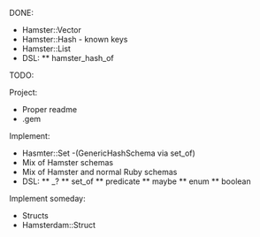 
DONE:

* Hamster::Vector
* Hamster::Hash - known keys
* Hamster::List 
* DSL:
** hamster_hash_of

TODO:

Project:
* Proper readme
* .gem

Implement: 

* Hasmter::Set -(GenericHashSchema via set_of)
* Mix of Hamster schemas
* Mix of Hamster and normal Ruby schemas
* DSL:
** _?
** set_of
** predicate
** maybe
** enum
** boolean

Implement someday:

* Structs
* Hamsterdam::Struct



